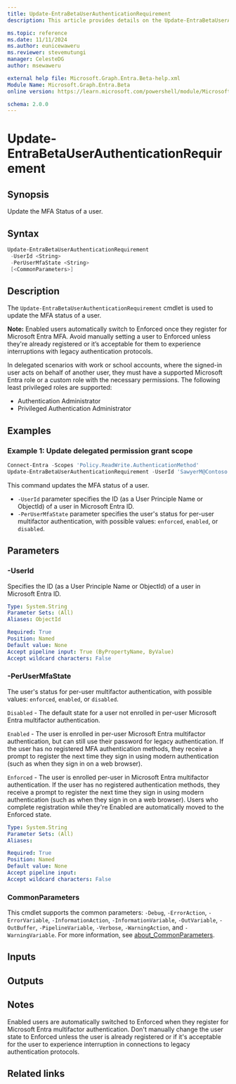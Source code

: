```yaml
---
title: Update-EntraBetaUserAuthenticationRequirement
description: This article provides details on the Update-EntraBetaUserAuthenticationRequirement command.

ms.topic: reference
ms.date: 11/11/2024
ms.author: eunicewaweru
ms.reviewer: stevemutungi
manager: CelesteDG
author: msewaweru

external help file: Microsoft.Graph.Entra.Beta-help.xml
Module Name: Microsoft.Graph.Entra.Beta
online version: https://learn.microsoft.com/powershell/module/Microsoft.Graph.Entra.Beta/Update-EntraBetaUserAuthenticationRequirement

schema: 2.0.0
---
```


# Update-EntraBetaUserAuthenticationRequirement

## Synopsis

Update the MFA Status of a user.

## Syntax

```powershell
Update-EntraBetaUserAuthenticationRequirement
 -UserId <String>
 -PerUserMfaState <String>
 [<CommonParameters>]
```

## Description

The `Update-EntraBetaUserAuthenticationRequirement` cmdlet is used to update the MFA status of a user.

**Note:** Enabled users automatically switch to Enforced once they register for Microsoft Entra MFA. Avoid manually setting a user to Enforced unless they're already registered or it’s acceptable for them to experience interruptions with legacy authentication protocols.

In delegated scenarios with work or school accounts, where the signed-in user acts on behalf of another user, they must have a supported Microsoft Entra role or a custom role with the necessary permissions. The following least privileged roles are supported:

- Authentication Administrator  
- Privileged Authentication Administrator

## Examples

### Example 1: Update delegated permission grant scope

```powershell
Connect-Entra -Scopes 'Policy.ReadWrite.AuthenticationMethod'
Update-EntraBetaUserAuthenticationRequirement -UserId 'SawyerM@Contoso.com' -PerUserMfaState 'enabled'
```

This command updates the MFA status of a user.

- `-UserId` parameter specifies the ID (as a User Principle Name or ObjectId) of a user in Microsoft Entra ID.
- `-PerUserMfaState` parameter specifies the user's status for per-user multifactor authentication, with possible values: `enforced`, `enabled`, or `disabled`.

## Parameters

### -UserId

Specifies the ID (as a User Principle Name or ObjectId) of a user in Microsoft Entra ID.

```yaml
Type: System.String
Parameter Sets: (All)
Aliases: ObjectId

Required: True
Position: Named
Default value: None
Accept pipeline input: True (ByPropertyName, ByValue)
Accept wildcard characters: False
```

### -PerUserMfaState

The user's status for per-user multifactor authentication, with possible values: `enforced`, `enabled`, or `disabled`.

`Disabled` - The default state for a user not enrolled in per-user Microsoft Entra multifactor authentication.

`Enabled` - The user is enrolled in per-user Microsoft Entra multifactor authentication, but can still use their password for legacy authentication. If the user has no registered MFA authentication methods, they receive a prompt to register the next time they sign in using modern authentication (such as when they sign in on a web browser).

`Enforced` - The user is enrolled per-user in Microsoft Entra multifactor authentication. If the user has no registered authentication methods, they receive a prompt to register the next time they sign in using modern authentication (such as when they sign in on a web browser). Users who complete registration while they're Enabled are automatically moved to the Enforced state.

```yaml
Type: System.String
Parameter Sets: (All)
Aliases:

Required: True
Position: Named
Default value: None
Accept pipeline input: 
Accept wildcard characters: False
```

### CommonParameters

This cmdlet supports the common parameters: `-Debug`, `-ErrorAction`, `-ErrorVariable`, `-InformationAction`, `-InformationVariable`, `-OutVariable`, `-OutBuffer`, `-PipelineVariable`, `-Verbose`, `-WarningAction`, and `-WarningVariable`. For more information, see [about_CommonParameters](https://go.microsoft.com/fwlink/?LinkID=113216).

## Inputs

## Outputs

## Notes

Enabled users are automatically switched to Enforced when they register for Microsoft Entra multifactor authentication. Don't manually change the user state to Enforced unless the user is already registered or if it's acceptable for the user to experience interruption in connections to legacy authentication protocols.

## Related links
